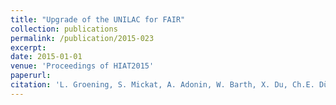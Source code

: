 ```yaml
--- 
title: "Upgrade of the UNILAC for FAIR"
collection: publications
permalink: /publication/2015-023
excerpt: 
date: 2015-01-01
venue: 'Proceedings of HIAT2015'
paperurl:
citation: 'L. Groening, S. Mickat, A. Adonin, W. Barth, X. Du, Ch.E. Düllmann, H. Hähnel, R. Hollinger, E. Jäger, M.S. Kaiser, U. Ratzinger, A. Rubin, P. Scharrer, B. Schlitt, G. Schreiber, A. Seibel, R. Tiede, H. Vormann, C. Xiao, C. Zhang, Upgrade of the UNILAC for FAIR, Proceedings of HIAT2015, TUA1I02 (2015)'
---
```

